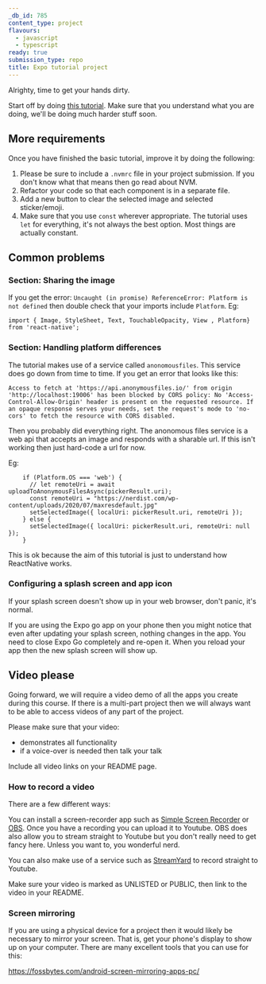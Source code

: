 ```yaml
---
_db_id: 785
content_type: project
flavours:
  - javascript
  - typescript
ready: true
submission_type: repo
title: Expo tutorial project
---
```


Alrighty, time to get your hands dirty.

Start off by doing [this tutorial](https://docs.expo.dev/tutorial/planning/). Make sure that you understand what you are doing, we'll be doing much harder stuff soon.

## More requirements

Once you have finished the basic tutorial, improve it by doing the following:

1. Please be sure to include a `.nvmrc` file in your project submission. If you don't know what that means then go read about NVM.
2. Refactor your code so that each component is in a separate file.
3. Add a new button to clear the selected image and selected sticker/emoji.
4. Make sure that you use `const` wherever appropriate. The tutorial uses `let` for everything, it's not always the best option. Most things are actually constant.

## Common problems

### Section: Sharing the image

If you get the error: `Uncaught (in promise) ReferenceError: Platform is not defined` then double check that your imports include `Platform`. Eg:

```
import { Image, StyleSheet, Text, TouchableOpacity, View , Platform} from 'react-native';
```

### Section: Handling platform differences

The tutorial makes use of a service called `anonomousfiles`. This service does go down from time to time. If you get an error that looks like this:

```
Access to fetch at 'https://api.anonymousfiles.io/' from origin 'http://localhost:19006' has been blocked by CORS policy: No 'Access-Control-Allow-Origin' header is present on the requested resource. If an opaque response serves your needs, set the request's mode to 'no-cors' to fetch the resource with CORS disabled.
```

Then you probably did everything right. The anonomous files service is a web api that accepts an image and responds with a sharable url. If this isn't working then just hard-code a url for now.

Eg:

```
    if (Platform.OS === 'web') {
      // let remoteUri = await uploadToAnonymousFilesAsync(pickerResult.uri);
      const remoteUri = "https://nerdist.com/wp-content/uploads/2020/07/maxresdefault.jpg"
      setSelectedImage({ localUri: pickerResult.uri, remoteUri });
    } else {
      setSelectedImage({ localUri: pickerResult.uri, remoteUri: null });
    }
```

This is ok because the aim of this tutorial is just to understand how ReactNative works.

### Configuring a splash screen and app icon

If your splash screen doesn't show up in your web browser, don't panic, it's normal.

If you are using the Expo go app on your phone then you might notice that even after updating your splash screen, nothing changes in the app. You need to close Expo Go completely and re-open it. When you reload your app then the new splash screen will show up.

## Video please

Going forward, we will require a video demo of all the apps you create during this course. If there is a multi-part project then we will always want to be able to access videos of any part of the project.

Please make sure that your video:

- demonstrates all functionality
- if a voice-over is needed then talk your talk

Include all video links on your README page.

### How to record a video

There are a few different ways:

You can install a screen-recorder app such as [Simple Screen Recorder](https://github.com/MaartenBaert/ssr) or [OBS](https://obsproject.com/). Once you have a recording you can upload it to Youtube. OBS does also allow you to stream straight to Youtube but you don't really need to get fancy here. Unless you want to, you wonderful nerd.

You can also make use of a service such as [StreamYard](https://streamyard.com/) to record straight to Youtube.

Make sure your video is marked as UNLISTED or PUBLIC, then link to the video in your README.

### Screen mirroring

If you are using a physical device for a project then it would likely be necessary to mirror your screen. That is, get your phone's display to show up on your computer. There are many excellent tools that you can use for this:

https://fossbytes.com/android-screen-mirroring-apps-pc/
